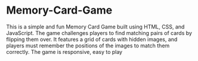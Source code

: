 # Memory-Card-Game
This is a simple and fun Memory Card Game built using HTML, CSS, and JavaScript. The game challenges players to find matching pairs of cards by flipping them over. It features a grid of cards with hidden images, and players must remember the positions of the images to match them correctly. The game is responsive, easy to play
